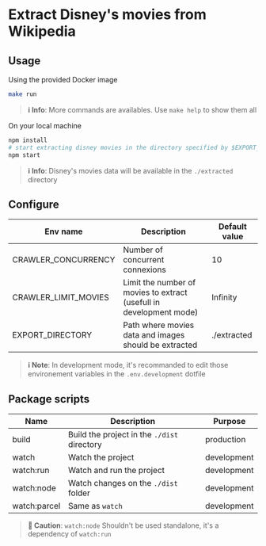 # Extract Disney's movies from Wikipedia

## Usage

Using the provided Docker image

```bash
make run
```

> **ℹ Info**: More commands are availables. Use `make help` to show them all

On your local machine

```bash
npm install
# start extracting disney movies in the directory specified by $EXPORT_DIRECTORY
npm start
```

> **ℹ Info**: Disney's movies data will be available in the `./extracted` directory

## Configure

| Env name             | Description                                                         | Default value |
| -------------------- | ------------------------------------------------------------------- | ------------- |
| CRAWLER_CONCURRENCY  | Number of concurrent connexions                                     | 10            |
| CRAWLER_LIMIT_MOVIES | Limit the number of movies to extract (usefull in development mode) | Infinity      |
| EXPORT_DIRECTORY     | Path where movies data and images should be extracted               | ./extracted   |

> **ℹ Note**: In development mode, it's recommanded to edit those environement variables in the `.env.development` dotfile

## Package scripts

| Name         | Description                                 | Purpose     |
| ------------ | ------------------------------------------- | ----------- |
| build        | Build the project in the `./dist` directory | production  |
| watch        | Watch the project                           | development |
| watch:run    | Watch and run the project                   | development |
| watch:node   | Watch changes on the `./dist` folder        | development |
| watch:parcel | Same as `watch`                             | development |

> **🛑 Caution**:  `watch:node` Shouldn't be used standalone, it's a dependency of `watch:run`
